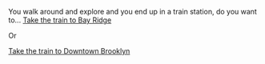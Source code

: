 You walk around and explore and you end up in a train station, do you want to...
[Take the train to Bay Ridge](get-on-train-to-Bayridge.md)

Or

[Take the train to Downtown Brooklyn](get-on-train-to-downtown-Brooklyn.md)

